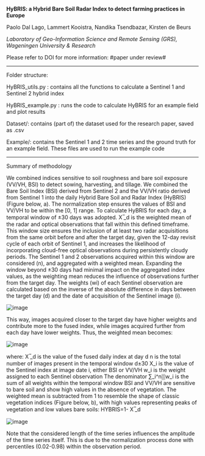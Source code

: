 **HyBRIS: a Hybrid Bare Soil Radar Index to detect farming practices in Europe**

Paolo Dal Lago, Lammert Kooistra, Nandika Tsendbazar, Kirsten de Beurs

*Laboratory of Geo-Information Science and Remote Sensing (GRS), Wageningen University & Research*

Please refer to DOI for more information: #paper under review#

-------------------------------------------------------------------------------------------------------------
Folder structure:


HyBRIS_utils.py : contains all the functions to calculate a Sentinel 1 and Sentinel 2 hybrid index

HyBRIS_example.py : runs the code to calculate HyBRIS for an example field and plot results

Dataset/: contains (part of) the dataset used for the research paper, saved as .csv

Example/: contains the Sentinel 1 and 2 time series and the ground truth for an example field. These files are used to run the example code

-------------------------------------------------------------------------------------------------------------

Summary of methodology

We combined indices sensitive to soil roughness and bare soil exposure (VV/VH, BSI) to detect sowing, harvesting, and tillage. We combined the Bare Soil Index (BSI) derived from Sentinel 2 and the VV/VH ratio derived from Sentinel 1 into the daily Hybrid Bare Soil and Radar Index (HyBRIS) (Figure below, a). The normalization step ensures the values of BSI and VV/VH to be within the [0, 1] range. To calculate HyBRIS for each day, a temporal window of ±30 days was adopted.  X ̅_d  is the weighted mean of the radar and optical observations that fall within this defined timeframe. This window size ensures the inclusion of at least two radar acquisitions from the same orbit before and after the target day, given the 12-day revisit cycle of each orbit of Sentinel 1, and increases the likelihood of incorporating cloud-free optical observations during persistently cloudy periods. The Sentinel 1 and 2 observations acquired within this window are considered (n), and aggregated with a weighted mean. Expanding the window beyond ±30 days had minimal impact on the aggregated index values, as the weighting mean reduces the influence of observations further from the target day. The weights (wi) of each Sentinel observation are calculated based on the inverse of the absolute difference in days between the target day (d) and the date of acquisition of the Sentinel image (i).

![image](https://github.com/user-attachments/assets/960f70d4-cd5b-41f6-8327-59fe923ea94a)

This way, images acquired closer to the target day have higher weights and contribute more to the fused index, while images acquired further from each day have lower weights. 
Thus, the weighted mean becomes:

![image](https://github.com/user-attachments/assets/94ad335f-03d1-4f03-9099-00dd3daea271)

where:
	X ̅_d is the value of the fused daily index at day d
	n is the total number of images present in the temporal window d±30
	X_i is the value of the Sentinel index at image date i, either BSI or VV/VH
	w_i is the weight assigned to each Sentinel observation
	The denominator ∑_i^n▒w_i  is the sum of all weights within the temporal window
BSI and VV/VH are sensitive to bare soil and show high values in the absence of vegetation. The weighted mean is subtracted from 1 to resemble the shape of classic vegetation indices (Figure below, b), with high values representing peaks of vegetation and low values bare soils:
HYBRIS=1- X ̅_d


![image](https://github.com/user-attachments/assets/4636ba3f-c3d8-436c-901b-5cdde1ebccb1)

Note that the considered length of the time series influences the amplitude of the time series itself. This is due to the normalization process done with percentiles (0.02-0.98) within the observation period.

